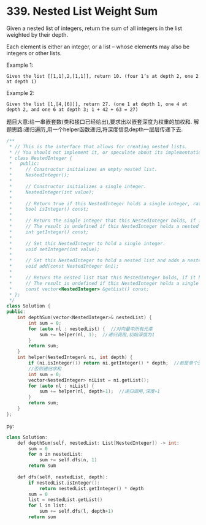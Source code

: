 # 339. Nested List Weight Sum

Given a nested list of integers, return the sum of all integers in the list weighted by their depth.

Each element is either an integer, or a list – whose elements may also be integers or other lists.

Example 1: 

`Given the list [[1,1],2,[1,1]], return 10. (four 1’s at depth 2, one 2 at depth 1)`

Example 2: 

`Given the list [1,[4,[6]]], return 27. (one 1 at depth 1, one 4 at depth 2, and one 6 at depth 3; 1 + 42 + 63 = 27)`

题目大意:给一串嵌套数\(类和接口已经给出\),要求出以嵌套深度为权重的加权和. 解题思路:递归遍历,用一个helper函数递归,将深度信息depth一层层传递下去.

```cpp
/**
 * // This is the interface that allows for creating nested lists.
 * // You should not implement it, or speculate about its implementation
 * class NestedInteger {
 *   public:
 *     // Constructor initializes an empty nested list.
 *     NestedInteger();
 *
 *     // Constructor initializes a single integer.
 *     NestedInteger(int value);                                             
 *
 *     // Return true if this NestedInteger holds a single integer, rather than a nested list.
 *     bool isInteger() const;
 *
 *     // Return the single integer that this NestedInteger holds, if it holds a single integer
 *     // The result is undefined if this NestedInteger holds a nested list
 *     int getInteger() const;
 *
 *     // Set this NestedInteger to hold a single integer.
 *     void setInteger(int value);
 *
 *     // Set this NestedInteger to hold a nested list and adds a nested integer to it.
 *     void add(const NestedInteger &ni);
 *
 *     // Return the nested list that this NestedInteger holds, if it holds a nested list
 *     // The result is undefined if this NestedInteger holds a single integer
 *     const vector<NestedInteger> &getList() const;
 * };
 */
class Solution {
public:
    int depthSum(vector<NestedInteger>& nestedList) {
        int sum = 0;
        for (auto nl : nestedList) {  //对向量中所有元素
            sum += helper(nl, 1);  //递归调用,初始深度为1
        }
        return sum;
    }
    int helper(NestedInteger& ni, int depth) {
        if (ni.isInteger()) return ni.getInteger() * depth;  //若是单个int,递归出口
        //否则递归求和
        int sum = 0;
        vector<NestedInteger> niList = ni.getList();
        for (auto nl : niList) {
            sum += helper(nl, depth+1);  //递归调用,深度+1
        }
        return sum;
    }
};
```

py:

```cpp
class Solution:
    def depthSum(self, nestedList: List[NestedInteger]) -> int:
        sum = 0
        for n in nestedList:
            sum += self.dfs(n, 1)
        return sum
    
    def dfs(self, nestedList, depth):
        if nestedList.isInteger():
            return nestedList.getInteger() * depth
        sum = 0
        list = nestedList.getList()
        for l in list:
            sum += self.dfs(l, depth+1)
        return sum
```

